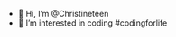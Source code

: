 - 👋 Hi, I’m @Christineteen
- 👀 I’m interested in coding
#codingforlife

<!---
Christineteen/Christineteen is a ✨ special ✨ repository because its `README.md` (this file) appears on your GitHub profile.
You can click the Preview link to take a look at your changes.
--->
